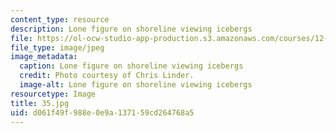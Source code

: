 ```yaml
---
content_type: resource
description: Lone figure on shoreline viewing icebergs
file: https://ol-ocw-studio-app-production.s3.amazonaws.com/courses/12-753-geodynamics-seminar-spring-2006/d061f49f988e0e9a137159cd264768a5_35.jpg
file_type: image/jpeg
image_metadata:
  caption: Lone figure on shoreline viewing icebergs
  credit: Photo courtesy of Chris Linder.
  image-alt: Lone figure on shoreline viewing icebergs
resourcetype: Image
title: 35.jpg
uid: d061f49f-988e-0e9a-1371-59cd264768a5
---
```

